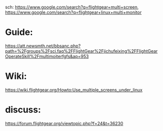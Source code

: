 sch: https://www.google.com/search?q=flightgear+multi+screen, https://www.google.com/search?q=flightgear+linux+multi+monitor

# Guide:
https://att.newsmth.net/bbsanc.php?path=%2Fgroups%2Fsci.faq%2FFlightGear%2Fjichufeixing%2FFlightGearOperateSkill%2Fmultimoiterfgfs&ap=953

# Wiki:
https://wiki.flightgear.org/Howto:Use_multiple_screens_under_linux

# discuss:
https://forum.flightgear.org/viewtopic.php?f=24&t=36230
